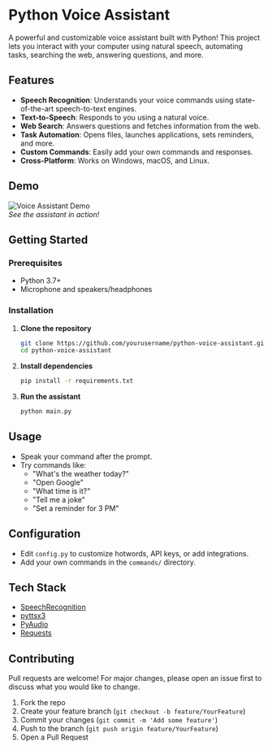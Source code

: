 # Python Voice Assistant

A powerful and customizable voice assistant built with Python! This project lets you interact with your computer using natural speech, automating tasks, searching the web, answering questions, and more.

## Features

- **Speech Recognition**: Understands your voice commands using state-of-the-art speech-to-text engines.
- **Text-to-Speech**: Responds to you using a natural voice.
- **Web Search**: Answers questions and fetches information from the web.
- **Task Automation**: Opens files, launches applications, sets reminders, and more.
- **Custom Commands**: Easily add your own commands and responses.
- **Cross-Platform**: Works on Windows, macOS, and Linux.

## Demo

![Voice Assistant Demo](demo.gif)  
*See the assistant in action!*

## Getting Started

### Prerequisites

- Python 3.7+
- Microphone and speakers/headphones

### Installation

1. **Clone the repository**
   ```bash
   git clone https://github.com/yourusername/python-voice-assistant.git
   cd python-voice-assistant
   ```

2. **Install dependencies**
   ```bash
   pip install -r requirements.txt
   ```

3. **Run the assistant**
   ```bash
   python main.py
   ```

## Usage

- Speak your command after the prompt.
- Try commands like:
  - "What's the weather today?"
  - "Open Google"
  - "What time is it?"
  - "Tell me a joke"
  - "Set a reminder for 3 PM"

## Configuration

- Edit `config.py` to customize hotwords, API keys, or add integrations.
- Add your own commands in the `commands/` directory.

## Tech Stack

- [SpeechRecognition](https://pypi.org/project/SpeechRecognition/)
- [pyttsx3](https://pypi.org/project/pyttsx3/)
- [PyAudio](https://pypi.org/project/PyAudio/)
- [Requests](https://pypi.org/project/requests/)

## Contributing

Pull requests are welcome! For major changes, please open an issue first to discuss what you would like to change.

1. Fork the repo
2. Create your feature branch (`git checkout -b feature/YourFeature`)
3. Commit your changes (`git commit -m 'Add some feature'`)
4. Push to the branch (`git push origin feature/YourFeature`)
5. Open a Pull Request


